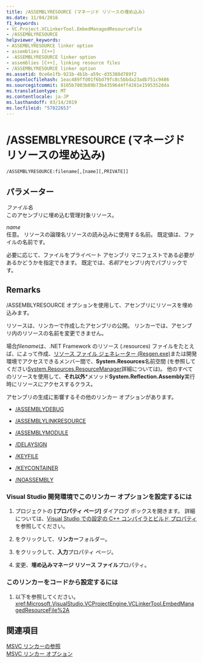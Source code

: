 ```yaml
---
title: /ASSEMBLYRESOURCE (マネージド リソースの埋め込み)
ms.date: 11/04/2016
f1_keywords:
- VC.Project.VCLinkerTool.EmbedManagedResourceFile
- /ASSEMBLYRESOURCE
helpviewer_keywords:
- ASSEMBLYRESOURCE linker option
- assemblies [C++]
- -ASSEMBLYRESOURCE linker option
- assemblies [C++], linking resource files
- /ASSEMBLYRESOURCE linker option
ms.assetid: 0ce6e1fb-921b-4b1b-a59c-d35388d789f2
ms.openlocfilehash: 1eac489ffd01f6bd79fc8c5bbda23adb751c9486
ms.sourcegitcommit: 8105b7003b89b73b4359644ff4281e1595352dda
ms.translationtype: MT
ms.contentlocale: ja-JP
ms.lasthandoff: 03/14/2019
ms.locfileid: "57822653"
---
```

# <a name="assemblyresource-embed-a-managed-resource"></a>/ASSEMBLYRESOURCE (マネージド リソースの埋め込み)

```
/ASSEMBLYRESOURCE:filename[,[name][,PRIVATE]]
```

## <a name="parameters"></a>パラメーター

*ファイル名*<br/>
このアセンブリに埋め込む管理対象リソース。

*name*<br/>
任意。 リソースの論理名リソースの読み込みに使用する名前。 既定値は、ファイルの名前です。

必要に応じて、ファイルをプライベート アセンブリ マニフェストである必要があるかどうかを指定できます。 既定では、*名前*アセンブリ内でパブリックです。

## <a name="remarks"></a>Remarks

/ASSEMBLYRESOURCE オプションを使用して、アセンブリにリソースを埋め込みます。

リソースは、リンカーで作成したアセンブリの公開。 リンカーでは、アセンブリ内のリソースの名前を変更できません。

場合*filename*は、.NET Framework のリソース (.resources) ファイルをたとえば、によって作成、[リソース ファイル ジェネレーター (Resgen.exe)](/dotnet/framework/tools/resgen-exe-resource-file-generator)または開発環境でアクセスできるメンバー間で、**System.Resources**名前空間 (を参照してください[System.Resources.ResourceManager](/dotnet/api/system.resources.resourcemanager)詳細については)。 他のすべてのリソースを使用して、**それ以外**\*メソッド**System.Reflection.Assembly**実行時にリソースにアクセスするクラス。

アセンブリの生成に影響するその他のリンカー オプションがあります。

- [/ASSEMBLYDEBUG](assemblydebug-add-debuggableattribute.md)

- [/ASSEMBLYLINKRESOURCE](assemblylinkresource-link-to-dotnet-framework-resource.md)

- [/ASSEMBLYMODULE](assemblymodule-add-a-msil-module-to-the-assembly.md)

- [/DELAYSIGN](delaysign-partially-sign-an-assembly.md)

- [/KEYFILE](keyfile-specify-key-or-key-pair-to-sign-an-assembly.md)

- [/KEYCONTAINER](keycontainer-specify-a-key-container-to-sign-an-assembly.md)

- [/NOASSEMBLY](noassembly-create-a-msil-module.md)

### <a name="to-set-this-linker-option-in-the-visual-studio-development-environment"></a>Visual Studio 開発環境でこのリンカー オプションを設定するには

1. プロジェクトの **[プロパティ ページ]** ダイアログ ボックスを開きます。 詳細については、[Visual Studio での設定の C++ コンパイラとビルド プロパティ](../working-with-project-properties.md)を参照してください。

1. をクリックして、**リンカー**フォルダー。

1. をクリックして、**入力**プロパティ ページ。

1. 変更、**埋め込みマネージ リソース ファイル**プロパティ。

### <a name="to-set-this-linker-option-programmatically"></a>このリンカーをコードから設定するには

1. 以下を参照してください。<xref:Microsoft.VisualStudio.VCProjectEngine.VCLinkerTool.EmbedManagedResourceFile%2A>

## <a name="see-also"></a>関連項目

[MSVC リンカーの参照](linking.md)<br/>
[MSVC リンカー オプション](linker-options.md)
